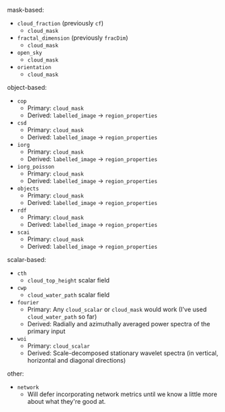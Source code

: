 
mask-based:

- `cloud_fraction` (previously `cf`)
  - `cloud_mask`
- `fractal_dimension` (previously `fracDim`)
  - `cloud_mask`
- `open_sky`
  - `cloud_mask`
- `orientation`
  - `cloud_mask`

object-based:

- `cop`
  - Primary: `cloud_mask`
  - Derived: `labelled_image` -> `region_properties`
- `csd`
  - Primary: `cloud_mask`
  - Derived: `labelled_image` -> `region_properties`
- `iorg`
  - Primary: `cloud_mask`
  - Derived: `labelled_image` -> `region_properties`
- `iorg_poisson`
  - Primary: `cloud_mask`
  - Derived: `labelled_image` -> `region_properties`
- `objects`
  - Primary: `cloud_mask`
  - Derived: `labelled_image` -> `region_properties`
- `rdf`
  - Primary: `cloud_mask`
  - Derived: `labelled_image` -> `region_properties`
- `scai`
  - Primary: `cloud_mask`
  - Derived: `labelled_image` -> `region_properties`

scalar-based:

- `cth`
  - `cloud_top_height` scalar field
- `cwp`
  - `cloud_water_path` scalar field
- `fourier`
  - Primary: Any `cloud_scalar` or `cloud_mask` would work (I've used `cloud_water_path` so far)
  - Derived: Radially and azimuthally averaged power spectra of the primary input
- `woi`
  - Primary: `cloud_scalar`
  - Derived: Scale-decomposed stationary wavelet spectra (in vertical, horizontal and diagonal directions)

other:

- `network`
  - Will defer incorporating network metrics until we know a little more about what they're good at.

